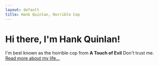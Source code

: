```yaml
---
layout: default
title: Hank Quinlan, Horrible Cop
---
```

# Hi there, I'm Hank Quinlan!
I'm best known as the horrible cop from **A Touch of Evil** Don't trust me. <a href="/about">Read more about my life...

